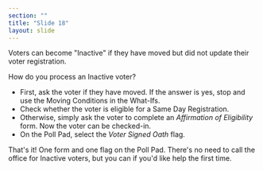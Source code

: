 ```yaml
---
section: ""
title: "Slide 18"
layout: slide
---
```


Voters can become "Inactive" if they have moved but did not update their voter registration.

How do you process an Inactive voter?

- First, ask the voter if they have moved. If the answer is yes, stop and use the Moving Conditions in the What-Ifs.
- Check whether the voter is eligible for a Same Day Registration.
- Otherwise, simply ask the voter to complete an _Affirmation of Eligibility_ form. Now the voter can be checked-in.
- On the Poll Pad, select the _Voter Signed Oath_ flag.

That's it! One form and one flag on the Poll Pad. There's no need to call the office for Inactive voters, but you can if you'd like help the first time.